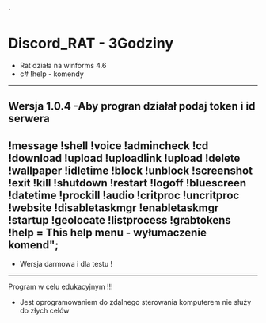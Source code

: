 `
# Discord_RAT - 3Godziny

- Rat działa na winforms 4.6
- c#
!help - komendy
---------------------------------------------
Wersja 1.0.4
-Aby progran działał podaj token i id serwera 
---------------------------------------------
 !message !shell !voice  !admincheck !cd  !download  !upload  !uploadlink !upload !delete !wallpaper !idletime !block !unblock !screenshot !exit !kill !shutdown  !restart !logoff !bluescreen !datetime !prockill !audio !critproc !uncritproc  !website  !disabletaskmgr  !enabletaskmgr  !startup !geolocate  !listprocess !grabtokens  !help = This help menu - wyłumaczenie komend";
---------------------------------------------
- Wersja darmowa i dla testu !
---------------------------------------------
Program w celu edukacyjnym !!!
- Jest oprogramowaniem do zdalnego sterowania komputerem nie służy do złych celów

